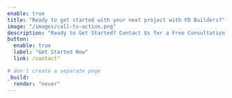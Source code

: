 ```yaml
---
enable: true
title: "Ready to get started with your next project with FD Builders?"
image: "/images/call-to-action.png"
description: "Ready to Get Started? Contact Us for a Free Consultation. Our team is ready to discuss your project and answer any questions you may have"
button:
  enable: true
  label: "Get Started Now"
  link: /contact"

# don't create a separate page
_build:
  render: "never"
---
```

